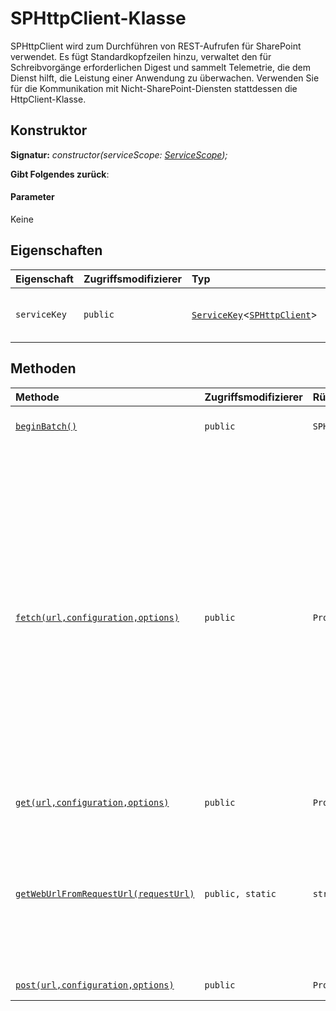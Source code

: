 # <a name="sphttpclient-class"></a>SPHttpClient-Klasse







SPHttpClient wird zum Durchführen von REST-Aufrufen für SharePoint verwendet. Es fügt Standardkopfzeilen hinzu, verwaltet den für Schreibvorgänge erforderlichen Digest und sammelt Telemetrie, die dem Dienst hilft, die Leistung einer Anwendung zu überwachen. Verwenden Sie für die Kommunikation mit Nicht-SharePoint-Diensten stattdessen die HttpClient-Klasse.


## <a name="constructor"></a>Konstruktor


**Signatur:** _constructor(serviceScope: [ServiceScope](../sp-core-library/servicescope.md));_

**Gibt Folgendes zurück**: 



#### <a name="parameters"></a>Parameter
Keine


## <a name="properties"></a>Eigenschaften

| Eigenschaft     | Zugriffsmodifizierer | Typ | Beschreibung|
|:-------------|:----|:-------|:-----------|
|`serviceKey`     | `public` | [`ServiceKey`](../sp-core-library/servicekey.md)<[`SPHttpClient`](../sp-http/sphttpclient.md)> | Der Diensschlüssel für SPHttpClient. |




## <a name="methods"></a>Methoden

| Methode       | Zugriffsmodifizierer | Rückgabewerte  | Beschreibung|
|:-------------|:----|:-------|:-----------|
|[`beginBatch()`](beginbatch-sphttpclient.md)     | `public` | `SPHttpClientBatch` | Beginnt einen ODATA-Batch, der mehrere REST-Abfragen in einer einzigen Web-Anforderung gebündelt zulässt. |
|[`fetch(url,configuration,options)`](fetch-sphttpclient.md)     | `public` | `Promise<SPHttpClientResponse>` | Im Allgemeinen sind die Parameter und die Semantik für SPHttpClient.fetch() im Wesentlichen identisch mit dem WHATWG-API-Standard, der hier dokumentiert wird: https://fetch.spec.whatwg.org/. Die SPHttpClient-Unterklasse fügt einige zusätzliche Verhaltensweisen hinzu, beim Arbeiten mit SharePoint-OData-APIs nützlich sind (die auch durch Verwenden von HttpClient vermieden werden können): – Standardmäßige "Accept"- und "Content-Type"-Kopfzeilen werden hinzugefügt, sofern kein Wert explizit angegeben wird. – Für Schreibvorgänge wird eine "X-RequestDigest"-Kopfzeile automatisch hinzugefügt. –Das Anforderungs-Digest-Token wird automatisch abgerufen und in einem Cache mit Unterstützung für das Vorabladen gespeichert. Für einen Schreibvorgang, fügt SPHttpClient automatisch die "X-RequestDigest"-hinzu, die möglicherweise durch Ausgabe einer separaten Anforderung wie "https://example.com/sites/sample/_api/contextinfo" abgerufen werden muss. Normalerweise kann die entsprechende SPWeb-URL erraten werden, indem nach einem reservierten URL-Segment gesucht wird, z. B. "_api" in der ursprünglichen URL, die an fetch() übergeben wird. Verwenden Sie andernfalls ISPHttpClientOptions.webUrl, um die URL explizit anzugeben. |
|[`get(url,configuration,options)`](get-sphttpclient.md)     | `public` | `Promise<SPHttpClientResponse>` | Ruft fetch() auf, legt die Methode aber auf 'GET' fest. |
|[`getWebUrlFromRequestUrl(requestUrl)`](getweburlfromrequesturl-sphttpclient.md)     | `public, static` | `string` | Dies verwendet eine Heuristik, um die zur bereitgestellten REST-URL gehörende SPWeb-URL zu erraten. Das ist für Vorgänge wie z. B. X-RequestDigest- und ODATA-Batchverarbeitung notwendig, die das Veröffentlichen in einem getrennten REST-Endpunkt erfordern, um eine Anforderung abzuschließen. Wenn zum Beispiel requestUrl "/sites/site/web/_api/service" ist, ist die zurückgegebene URL "/sites/site/web". Wenn requestUrl "http://example.com/_layouts/service" ist, ist die zurückgegebene URL "http://example.com". |
|[`post(url,configuration,options)`](post-sphttpclient.md)     | `public` | `Promise<SPHttpClientResponse>` | Ruft fetch() auf, legt die Methode aber auf ‚POST‘ fest. |





